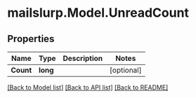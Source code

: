 # mailslurp.Model.UnreadCount
## Properties

Name | Type | Description | Notes
------------ | ------------- | ------------- | -------------
**Count** | **long** |  | [optional] 

[[Back to Model list]](../README#documentation-for-models) [[Back to API list]](../README#documentation-for-api-endpoints) [[Back to README]](../README)

